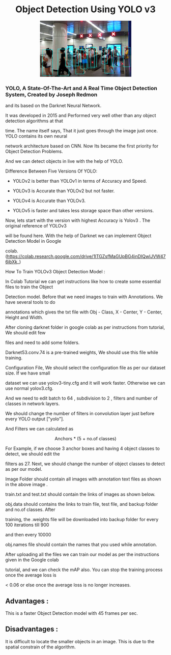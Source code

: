 # <div align="center"> Object Detection Using YOLO v3</div>
<p align="center">
  <img src="image.jpg">
</p>

### YOLO, A State-Of-The-Art and A Real Time Object Detection System, Created by Joseph Redmon 

and its based on the Darknet Neural Network.



It was developed in 2015 and Performed very well other than any object detection algorithms at that 

time. The name itself says, That it just goes through the image just once. YOLO contains its own neural 

network architecture based on CNN. Now Its became the first priority for Object Detection Problems. 

And we can detect objects in live with the help of YOLO. 



Difference Between Five Versions Of YOLO:
 * YOLOv2 is better than YOLOv1 in terms of Accuracy and Speed.

 * YOLOv3 is Accurate than YOLOv2 but not faster. 

* YOLOv4 is Accurate than YOLOv3.

* YOLOv5 is faster and takes less storage space than other versions.

Now, lets start with the version with highest Accuracy is Yolov3 . The original reference of YOLOv3 

will be found here. With the help of Darknet we can implement Object Detection Model in Google 

colab. (https://colab.research.google.com/drive/1lTGZsfMaGUpBG4inDIQwIJVW476ibXk_)



How To Train YOLOv3 Object Detection Model : 

In Colab Tutorial we can get instructions like how to create some essential files to train the Object 

Detection model. Before that we need images to train with Annotations. We have several tools to do 

annotations which gives the txt file with Obj - Class, X - Center, Y - Center, Height and Width. 



After cloning darknet folder in google colab as per instructions from tutorial, We should edit few 

files and need to add some folders.

Darknet53.conv.74  is a pre-trained weights, We should use this file while training. 

Configuration File, We should select the configuration file as per our dataset size. If we have small 

dataset we can use yolov3-tiny.cfg and it will work faster. Otherwise we can use normal yolov3.cfg. 

And we need to edit batch to 64 , subdivision to 2 , filters and number of classes in network layers. 

We should change the number of filters in convolution layer just before every YOLO output ["yolo"].

And Filters we can calculated as 

<div align="center"> Anchors * (5 + no.of classes) </div> 

For Example, if we choose 3 anchor boxes and having 4 object classes to detect, we should edit the 

filters as 27. Next, we should change the number of object classes to detect as per our model.


Image Folder should contain all images with annotation text files as shown in the above image .

train.txt and test.txt should contain the links of images as shown below.



obj.data should contains the links to train file, test file, and backup folder and no.of classes. After 

training, the .weights file will be downloaded into backup folder for every 100 iterations till 900 

and then every 10000

obj.names file should contain the names that you used while annotation. 


After uploading all the files we can train our model as per the instructions given in the Google colab 

tutorial, and we can check the mAP also. You can stop the training process once the average loss is 

< 0.06 or else once the average loss is no longer increases.

## Advantages :

This is a faster Object Detection model with 45 frames per sec.

## Disadvantages :

It is difficult to locate the smaller objects in an image. This is due to the spatial constrain of the algorithm.


